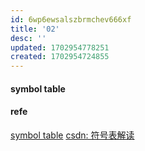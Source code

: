 ```yaml
---
id: 6wp6ewsalszbrmchev666xf
title: '02'
desc: ''
updated: 1702954778251
created: 1702954724855
---
```


#### symbol table 



#### refe
[symbol table](https://refspecs.linuxfoundation.org/elf/gabi4+/ch4.symtab.html)
[csdn: 符号表解读](https://blog.csdn.net/qfanmingyiq/article/details/124510909?utm_medium=distribute.pc_relevant.none-task-blog-2~default~baidujs_utm_term~default-13-124510909-blog-104480820.235^v39^pc_relevant_3m_sort_dl_base4&spm=1001.2101.3001.4242.8&utm_relevant_index=16)